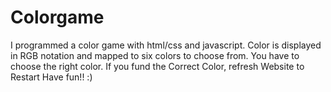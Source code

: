 # Colorgame
I programmed a color game with html/css and javascript.
Color is displayed in RGB notation and mapped to six colors to choose from. 
You have to choose the right color. If you fund the Correct Color, refresh Website to Restart Have fun!! :)
